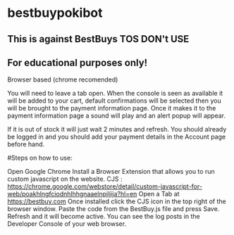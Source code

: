 # bestbuypokibot

## This is against BestBuys TOS DON't USE
## For educational purposes only!

Browser based (chrome recomended)

You will need to leave a tab open. When the console is seen as available it will be added to your cart, default confirmations will be selected then you will be brought to the payment information page. Once it makes it to the payment information page a sound will play and an alert popup will appear.

If it is out of stock it will just wait 2 minutes and refresh.
You should already be logged in and you should add your payment details in the Account page before hand.

#Steps on how to use:

Open Google Chrome
Install a Browser Extension that allows you to run custom javascript on the website.
CJS : https://chrome.google.com/webstore/detail/custom-javascript-for-web/poakhlngfciodnhlhhgnaaelnpjljija?hl=en
Open a Tab at https://bestbuy.com
Once installed click the CJS icon in the top right of the browser window.
Paste the code from the BestBuy.js file and press Save.
Refresh and it will become active. You can see the log posts in the Developer Console of your web browser.
